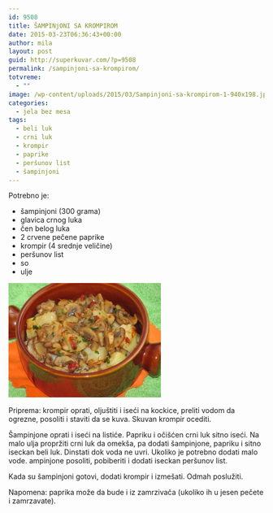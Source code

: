 ```yaml
---
id: 9508
title: ŠAMPINjONI SA KROMPIROM
date: 2015-03-23T06:36:43+00:00
author: mila
layout: post
guid: http://superkuvar.com/?p=9508
permalink: /sampinjoni-sa-krompirom/
totvreme:
  - ""
image: /wp-content/uploads/2015/03/Sampinjoni-sa-krompirom-1-940x198.jpg
categories:
  - jela bez mesa
tags:
  - beli luk
  - crni luk
  - krompir
  - paprike
  - peršunov list
  - šampinjoni
---
```

Potrebno je:  
* šampinjoni (300 grama)  
* glavica crnog luka  
* čen belog luka  
* 2 crvene pečene paprike  
* krompir (4 srednje veličine)  
* peršunov list  
* so  
* ulje

[<img class="alignnone size-medium wp-image-9598" src="/wp-content/uploads/2015/03/Sampinjoni-sa-krompirom-1-300x225.jpg" alt="Sampinjoni sa krompirom (1)" width="300" height="225" />](/wp-content/uploads/2015/03/Sampinjoni-sa-krompirom-1-e1430749102363.jpg)

Priprema: krompir oprati, oljuštiti i iseći na kockice, preliti vodom da ogrezne, posoliti i staviti da se kuva. Skuvan krompir ocediti.

Šampinjone oprati i iseći na listiće. Papriku i očišćen crni luk sitno iseći. Na malo ulja propržiti crni luk da omekša, pa dodati šampinjone, papriku i sitno iseckan beli luk. Dinstati dok voda ne uvri. Ukoliko je potrebno dodati malo vode.  ampinjone posoliti, pobiberiti i dodati iseckan peršunov list.

Kada su šampinjoni gotovi, dodati krompir i izmešati. Odmah poslužiti.

Napomena: paprika može da bude i iz zamrzivača (ukoliko ih u jesen pečete i zamrzavate).